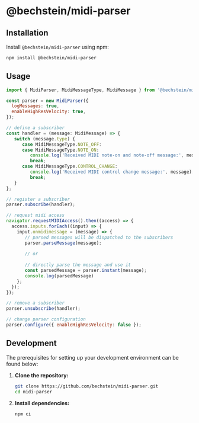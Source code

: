 # @bechstein/midi-parser

## Installation

Install `@bechstein/midi-parser` using npm:

```bash
npm install @bechstein/midi-parser
```

## Usage

```javascript
import { MidiParser, MidiMessageType, MidiMessage } from '@bechstein/midi-parser';

const parser = new MidiParser({
  logMessages: true,
  enableHighResVelocity: true,
});

// define a subscriber
const handler = (message: MidiMessage) => {
   switch (message.type) {
      case MidiMessageType.NOTE_OFF:
      case MidiMessageType.NOTE_ON:
         console.log('Received MIDI note-on and note-off message:', message);
         break;
      case MidiMessageType.CONTROL_CHANGE:
         console.log('Received MIDI control change message:', message);
         break;
   }
};

// register a subscriber
parser.subscribe(handler);

// request midi access
navigator.requestMIDIAccess().then((access) => {
  access.inputs.forEach((input) => {
    input.onmidimessage = (message) => {
       // parsed messages will be dispatched to the subscribers
       parser.parseMessage(message);
       
       // or
       
       // directly parse the message and use it
       const parsedMessage = parser.instant(message);
       console.log(parsedMessage)
    };
  });
});

// remove a subscriber
parser.unsubscribe(handler);

// change parser configuration
parser.configure({ enableHighResVelocity: false });
```

## Development

The prerequisites for setting up your development environment can be found below:

1. **Clone the repository:**
   ```bash
   git clone https://github.com/bechstein/midi-parser.git
   cd midi-parser
   ```
2. **Install dependencies:**
   ```
   npm ci
   ```
